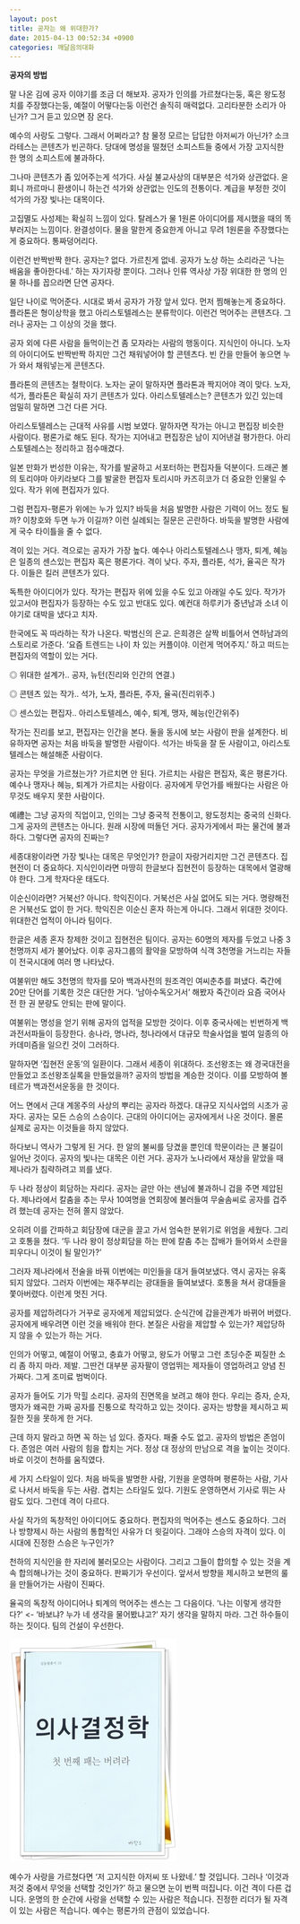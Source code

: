 ```yaml
---
layout: post
title: 공자는 왜 위대한가?
date: 2015-04-13 00:52:34 +0900
categories: 깨달음의대화
---
```

**공자의 방법** 

  


말 나온 김에 공자 이야기를 조금 더 해보자. 공자가 인의를 가르쳤다는둥, 혹은 왕도정치를 주장했다는둥, 예절이 어떻다는둥 이런건 솔직히 매력없다. 고리타분한 소리가 아닌가? 그거 듣고 있으면 잠 온다. 

  


예수의 사랑도 그렇다. 그래서 어쩌라고? 참 물정 모르는 답답한 아저씨가 아닌가? 소크라테스는 콘텐츠가 빈곤하다. 당대에 명성을 떨쳤던 소피스트들 중에서 가장 고지식한 한 명의 소피스트에 불과하다. 

  


그나마 콘텐츠가 좀 있어주는게 석가다. 사실 불교사상의 대부분은 석가와 상관없다. 윤회니 까르마니 환생이니 하는건 석가와 상관없는 인도의 전통이다. 계급을 부정한 것이 석가의 가장 빛나는 대목이다. 

  


고집멸도 사성제는 확실히 느낌이 있다. 탈레스가 물 1원론 아이디어를 제시했을 때의 똑 부러지는 느낌이다. 완결성이다. 물을 말한게 중요한게 아니고 무려 1원론을 주장했다는게 중요하다. 통짜덩어리다. 

  


이런건 반짝반짝 한다. 공자는? 없다. 가르친게 없네. 공자가 노상 하는 소리라곤 ‘나는 배움을 좋아한다네.’ 하는 자기자랑 뿐이다. 그러나 인류 역사상 가장 위대한 한 명의 인물 하나를 꼽으라면 단연 공자다. 

  


일단 나이로 먹어준다. 시대로 봐서 공자가 가장 앞서 있다. 먼저 찜해놓는게 중요하다. 플라톤은 형이상학을 했고 아리스토텔레스는 분류학이다. 이런건 먹어주는 콘텐츠다. 그러나 공자는 그 이상의 것을 했다. 

  


공자 외에 다른 사람을 들먹이는건 좀 모자라는 사람의 행동이다. 지식인이 아니다. 노자의 아이디어도 반짝반짝 하지만 그건 채워넣어야 할 콘텐츠다. 빈 칸을 만들어 놓으면 누가 와서 채워넣는게 콘텐츠다. 

  


플라톤의 콘텐츠는 철학이다. 노자는 굳이 말하자면 플라톤과 짝지어야 격이 맞다. 노자, 석가, 플라톤은 확실히 자기 콘텐츠가 있다. 아리스토텔레스는? 콘텐츠가 있긴 있는데 엄밀히 말하면 그건 다른 거다. 

  


아리스토텔레스는 근대적 사유를 시범 보였다. 말하자면 작가는 아니고 편집장 비슷한 사람이다. 평론가로 해도 된다. 작가는 지어내고 편집장은 남이 지어낸걸 평가한다. 아리스토텔레스는 정리하고 점수매겼다. 

  


일본 만화가 번성한 이유는, 작가를 발굴하고 서포터하는 편집자들 덕분이다. 드래곤 볼의 토리야마 아키라보다 그를 발굴한 편집자 토리시마 카즈히코가 더 중요한 인물일 수 있다. 작가 위에 편집자가 있다. 

  


그럼 편집자-평론가 위에는 누가 있지? 바둑을 처음 발명한 사람은 기력이 어느 정도 될까? 이창호와 두면 누가 이길까? 이런 실례되는 질문은 곤란하다. 바둑을 발명한 사람에게 국수 타이틀을 줄 수 없다. 

  


격이 있는 거다. 격으로는 공자가 가장 높다. 예수나 아리스토텔레스나 맹자, 퇴계, 혜능은 일종의 센스있는 편집자 혹은 평론가다. 격이 낮다. 주자, 플라톤, 석가, 율곡은 작가다. 이들은 킬러 콘텐츠가 있다. 

  


독특한 아이디어가 있다. 작가는 편집자 위에 있을 수도 있고 아래일 수도 있다. 작가가 있고서야 편집자가 등장하는 수도 있고 반대도 있다. 예컨대 하루키가 중년남과 소녀 이야기로 대박을 냈다고 치자. 

  


한국에도 꼭 따라하는 작가 나온다. 박범신의 은교. 은희경은 살짝 비틀어서 연하남과의 스토리로 가준다. ‘요즘 트렌드는 나이 차 있는 커플이야. 이런게 먹어주지.’ 하고 떠드는 편집자의 역할이 있는 거다. 

  


◎ 위대한 설계가.. 공자, 뉴턴(진리와 인간의 연결.)  
      
◎ 콘텐츠 있는 작가.. 석가, 노자, 플라톤, 주자, 율곡(진리위주.)  
      
◎ 센스있는 편집자.. 아리스토텔레스, 예수, 퇴계, 맹자, 혜능(인간위주) 

  


작가는 진리를 보고, 편집자는 인간을 본다. 둘을 동시에 보는 사람이 판을 설계한다. 비유하자면 공자는 처음 바둑을 발명한 사람이다. 석가는 바둑을 잘 둔 사람이고, 아리스토텔레스는 해설해준 사람이다. 

  


공자는 무엇을 가르쳤는가? 가르치면 안 된다. 가르치는 사람은 편집자, 혹은 평론가다. 예수나 맹자나 혜능, 퇴계가 가르치는 사람이다. 공자에게 무언가를 배웠다는 사람은 아무것도 배우지 못한 사람이다. 

  


예禮는 그냥 공자의 직업이고, 인의는 그냥 중국적 전통이고, 왕도정치는 중국의 신화다. 그게 공자의 콘텐츠는 아니다. 원래 시장에 떠돌던 거다. 공자가게에서 파는 물건에 불과하다. 그렇다면 공자의 진짜는? 

  


세종대왕이라면 가장 빛나는 대목은 무엇인가? 한글이 자랑거리지만 그건 콘텐츠다. 집현전이 더 중요하다. 지식인이라면 마땅히 한글보다 집현전이 등장하는 대목에서 열광해야 한다. 그게 학자다운 태도다. 

  


이순신이라면? 거북선? 아니다. 학익진이다. 거북선은 사실 없어도 되는 거다. 명량해전은 거북선도 없이 한 거다. 학익진은 이순신 혼자 하는게 아니다. 그래서 위대한 것이다. 위대한건 업적이 아니라 팀이다. 

  


한글은 세종 혼자 창제한 것이고 집현전은 팀이다. 공자는 60명의 제자를 두었고 나중 3천명까지 세가 불어났다. 이후 공자그룹의 활약을 모방하여 식객 3천명을 거느리는 자들이 전국시대에 여러 명 나타났다. 

  


여불위만 해도 3천명의 학자를 모아 백과사전의 원조격인 여씨춘추를 펴냈다. 죽간에 20만 단어를 기록한 것은 대단한 거다. ‘남아수독오거서’ 해봤자 죽간이라 요즘 국어사전 한 권 분량도 안되는 판에 말이다. 

  


여불위는 명성을 얻기 위해 공자의 업적을 모방한 것이다. 이후 중국사에는 빈번하게 백과전서파들이 등장한다. 송나라, 명나라, 청나라에서 대규모 학술사업을 벌여 일종의 아카데미즘을 일으킨 것이 그러하다. 

  


말하자면 ‘집현전 운동’의 일환이다. 그래서 세종이 위대하다. 조선왕조는 왜 경국대전을 만들었고 조선왕조실록을 만들었을까? 공자의 방법을 계승한 것이다. 이를 모방하여 볼테르가 백과전서운동을 한 것이다. 

  


어느 면에서 근대 계몽주의 사상의 뿌리는 공자라 하겠다. 대규모 지식사업의 시초가 공자다. 공자는 모든 스승의 스승이다. 근대의 아이디어는 공자에게서 나온 것이다. 몰론 실제로 공자는 이것들을 하지 않았다. 

  


하다보니 역사가 그렇게 된 거다. 한 알의 불씨를 당겼을 뿐인데 학문이라는 큰 불길이 일어난 것이다. 공자의 빛나는 대목은 이런 거다. 공자가 노나라에서 재상을 맡았을 때 제나라가 침략하려고 꾀를 냈다. 

  


두 나라 정상이 회담하는 자리다. 공자는 글만 아는 샌님에 불과하니 겁을 주면 제압된다. 제나라에서 칼춤을 추는 무사 10여명을 연회장에 불러들여 무술솜씨로 공자를 겁주려 했는데 공자는 전혀 쫄지 않았다. 

  


오히려 이를 간파하고 회담장에 대군을 끌고 가서 엄숙한 분위기로 위엄을 세웠다. 그리고 호통을 쳤다. ‘두 나라 왕이 정상회담을 하는 판에 칼춤 추는 잡배가 들어와서 소란을 피우다니 이것이 될 말인가?’ 

  


그러자 제나라에서 전술을 바꿔 이번에는 미인들을 대거 들여보냈다. 역시 공자는 유혹되지 않았다. 그러자 이번에는 재주부리는 광대들을 들여보냈다. 호통을 쳐서 광대들을 쫓아버렸다. 이런게 멋진 거다. 

  


공자를 제압하려다가 거꾸로 공자에게 제압되었다. 순식간에 갑을관계가 바뀌어 버렸다. 공자에게 배우려면 이런 것을 배워야 한다. 본질은 사람을 제압할 수 있는가? 제압당하지 않을 수 있는가 하는 거다. 

  


인의가 어떻고, 예절이 어떻고, 충효가 어떻고, 왕도가 어떻고 그런 초딩수준 찌질한 소리 좀 하지 마라. 제발. 그딴건 대부분 공자팔이 영업뛰는 제자들이 영업하려고 양념 친 가짜다. 그게 조미료 범벅이다. 

  


공자가 들어도 기가 막힐 소리다. 공자의 진면목을 보려고 해야 한다. 우리는 증자, 순자, 맹자가 왜곡한 가짜 공자를 진퉁으로 착각하고 있는 것이다. 공자는 방향을 제시하고 찌질한 짓을 못하게 한 거다. 

  


근데 하지 말라고 하면 꼭 하는 넘 있다. 증자다. 패줄 수도 없고. 공자의 방법은 존엄이다. 존엄은 여러 사람의 힘을 합치는 거다. 정상 대 정상의 만남으로 격을 높이는 것이다. 바로 이것이 천하를 움직였다. 

  


세 가지 스타일이 있다. 처음 바둑을 발명한 사람, 기원을 운영하며 평론하는 사람, 기사로 나서서 바둑을 두는 사람. 겹치는 스타일도 있다. 기원도 운영하면서 기사로 뛰는 사람도 있다. 그런데 격이 다르다. 

  


사실 작가의 독창적인 아이디어도 중요하다. 편집자의 먹어주는 센스도 중요하다. 그러나 방향제시 하는 사람의 통합적인 사유가 더 윗길이다. 그래야 스승의 자격이 있다. 이 시대에 진정한 스승은 누구인가? 

  


천하의 지식인을 한 자리에 불러모으는 사람이다. 그리고 그들이 합의할 수 있는 것을 계속 합의해나가는 것이 중요하다. 판짜기가 우선이다. 앞서서 방향을 제시하고 보편의 룰을 만들어가는 사람이 진짜다. 

  


율곡의 독창적 아이디어나 퇴계의 먹어주는 센스는 그 다음이다. '나는 이렇게 생각한다?' <- ‘바보냐? 누가 네 생각을 물어봤냐고?’ 자기 생각을 말하지 마라. 그건 하수들이 하는 짓이다. 팀의 건설이 우선한다. 

  


  


![111.JPG](/files/attach/images/198/470/579/111.JPG)  


  


예수가 사랑을 가르쳤다면 ‘저 고지식한 아저씨 또 나왔네.’ 할 것입니다. 그러나 ‘이것과 저것 중에서 무엇을 선택할 것인가?’ 하고 물으면 눈이 번쩍 떠집니다. 이건 격이 다른 겁니다. 운명의 한 순간에 사랑을 선택할 수 있는 사람은 적습니다. 진정한 리더가 될 자격이 있는 사람은 적습니다. 예수는 평론가의 관점이 있었습니다.